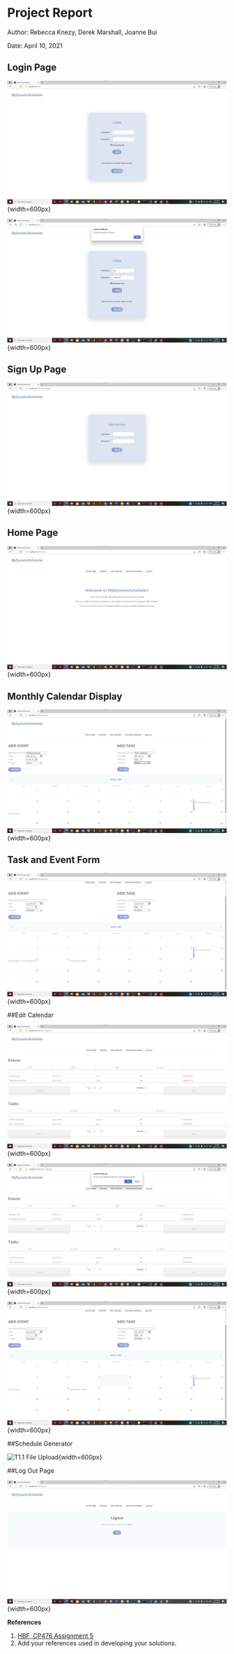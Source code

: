 # Project Report

Author: Rebecca Knezy, Derek Marshall, Joanne Bui

Date: April 10, 2021

## Login Page

![Login Page](images/login.png){width=600px}

![Incorrect Login](images/login_fail.png){width=600px}
 
## Sign Up Page

![Signup Page](images/signup.png){width=600px}

## Home Page

![Home Page](images/home.png){width=600px}

## Monthly Calendar Display

![Calendar with Task and Event Forms Filled](images/calendar.png){width=600px}

## Task and Event Form

![Task and Event Added](images/task_event_added.png){width=600px}

##Edit Calendar 

![Edit Calendar](images/edit_calendar.png){width=600px}

![Delete Task](images/delete_task.png){width=600px}

![Deleted Task is Gone from Calendar](images/task_deleted.png){width=600px}

##Schedule Generator

![T1.1 File Upload](images/t1.1_2.png){width=600px}

##Log Out Page

![Option to Log Out](images/logout.png){width=600px}


 


**References**

1. [HBF, CP476 Assignment 5](a5.html)
2. Add your references used in developing your solutions. 
